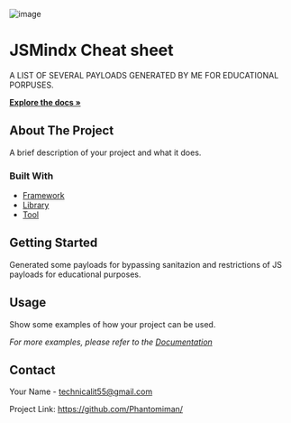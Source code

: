 ![image](https://github.com/Phantomiman/JSMindx/assets/119011920/b666b9b4-3c23-42c6-bcc8-6d754ce1f926)

<body>
<div class="header">
  <h1>JSMindx Cheat sheet</h1>
  <p>A LIST OF SEVERAL PAYLOADS GENERATED BY ME FOR EDUCATIONAL PORPUSES.</p>
  <a href="https://raw.githubusercontent.com/Phantomiman/JSMindx/main/JSPayloads"><strong>Explore the docs »</strong></a>
</div>

<div class="content">
  <h2>About The Project</h2>
  <p>A brief description of your project and what it does.</p>

  <h3>Built With</h3>
  <ul>
    <li><a href="https://framework.com">Framework</a></li>
    <li><a href="https://library.com">Library</a></li>
    <li><a href="https://tool.com">Tool</a></li>
  </ul>

  <div class="section">
    <h2>Getting Started</h2>
    <p>Generated some payloads for bypassing sanitazion and restrictions of JS payloads for educational purposes.</p>

  <div class="section">
    <h2>Usage</h2>
    <p>Show some examples of how your project can be used.</p>
    <p><em>For more examples, please refer to the <a href="https://github.com/your_username/your_project/wiki">Documentation</a></em></p>
  </div>

</div>

<div class="section">
  <h2>Contact</h2>
  <p>Your Name - <a href="mailto:technicalit55@gmail.com">technicalit55@gmail.com</a></p>
  <p>Project Link: <a href="https://github.com/your_username/your_project">https://github.com/Phantomiman/</a></p>
</div>
</body>
</html>
